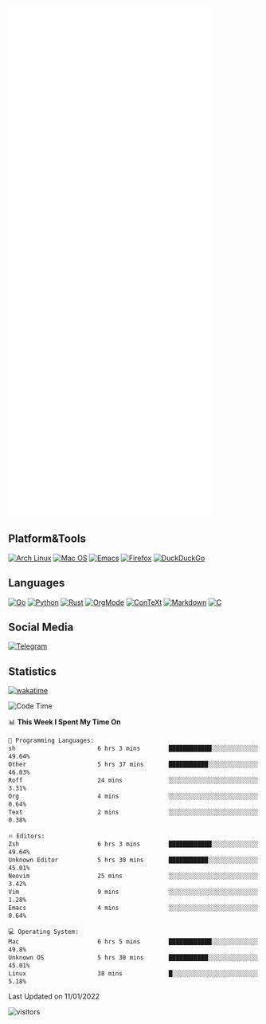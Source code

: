 ![Metrics](https://github.com/SteamedFish/SteamedFish/blob/master/github-metrics.svg)

## Platform&Tools

[![Arch Linux](https://img.shields.io/badge/ArchLinux-1793D1?logo=arch-linux&logoColor=fff&style=flat-square)](https://archlinux.org/)
[![Mac OS](https://img.shields.io/badge/MacOS-000000?style=flat-square&logo=macos&logoColor=F0F0F0)](https://www.apple.com/macos/)
[![Emacs](https://img.shields.io/badge/Emacs-%237F5AB6.svg?&style=flat-square&logo=gnu-emacs&logoColor=white)](https://www.gnu.org/software/emacs/)
[![Firefox](https://img.shields.io/badge/Firefox-FF7139?style=flat-square&logo=Firefox-Browser&logoColor=white)](https://firefox.com/)
[![DuckDuckGo](https://img.shields.io/badge/DuckDuckGo-DE5833?style=flat-square&logo=DuckDuckGo&logoColor=white)](https://duckduckgo.com/)

## Languages

[![Go](https://img.shields.io/badge/Golang-%2300ADD8.svg?style=flat-square&logo=go&logoColor=white)](https://golang.org/)
[![Python](https://img.shields.io/badge/Python-3670A0?style=flat-square&logo=python&logoColor=ffdd54)](https://www.python.org/)
[![Rust](https://img.shields.io/badge/Rust-%23000000.svg?style=flat-square&logo=rust&logoColor=white)](https://www.rust-lang.org/)
[![OrgMode](https://img.shields.io/badge/OrgMode-%23000000.svg?style=flat-square&logo=org&logoColor=white)](https://orgmode.org/)
[![ConTeXt](https://img.shields.io/badge/ConTeXt-%23008080.svg?style=flat-square&logo=latex&logoColor=white)](https://contextgarden.net/)
[![Markdown](https://img.shields.io/badge/MarkDown-%23000000.svg?style=flat-square&logo=markdown&logoColor=white)](https://daringfireball.net/projects/markdown/)
[![C](https://img.shields.io/badge/C-%2300599C.svg?style=flat-square&logo=c&logoColor=white)](https://www.iso.org/standard/74528.html)

## Social Media

[![Telegram](https://img.shields.io/badge/SteamedFish-2CA5E0?style=social&logo=telegram&logoColor=white)](https://t.me/SteamedFish)

## Statistics
[![wakatime](https://wakatime.com/badge/user/168280d6-fcf2-4b4f-ad3a-dc4612f35b38.svg)](https://wakatime.com/@168280d6-fcf2-4b4f-ad3a-dc4612f35b38)

<!--START_SECTION:waka-->
![Code Time](http://img.shields.io/badge/Code%20Time-1%2C551%20hrs%2054%20mins-blue)

📊 **This Week I Spent My Time On** 

```text
💬 Programming Languages: 
sh                       6 hrs 3 mins        ████████████░░░░░░░░░░░░░   49.64% 
Other                    5 hrs 37 mins       ███████████░░░░░░░░░░░░░░   46.03% 
Roff                     24 mins             ░░░░░░░░░░░░░░░░░░░░░░░░░   3.31% 
Org                      4 mins              ░░░░░░░░░░░░░░░░░░░░░░░░░   0.64% 
Text                     2 mins              ░░░░░░░░░░░░░░░░░░░░░░░░░   0.38%

🔥 Editors: 
Zsh                      6 hrs 3 mins        ████████████░░░░░░░░░░░░░   49.64% 
Unknown Editor           5 hrs 30 mins       ███████████░░░░░░░░░░░░░░   45.01% 
Neovim                   25 mins             ░░░░░░░░░░░░░░░░░░░░░░░░░   3.42% 
Vim                      9 mins              ░░░░░░░░░░░░░░░░░░░░░░░░░   1.28% 
Emacs                    4 mins              ░░░░░░░░░░░░░░░░░░░░░░░░░   0.64%

💻 Operating System: 
Mac                      6 hrs 5 mins        ████████████░░░░░░░░░░░░░   49.8% 
Unknown OS               5 hrs 30 mins       ███████████░░░░░░░░░░░░░░   45.01% 
Linux                    38 mins             █░░░░░░░░░░░░░░░░░░░░░░░░   5.18%

```


 Last Updated on 11/01/2022
<!--END_SECTION:waka-->

![visitors](https://visitor-badge.laobi.icu/badge?page_id=SteamedFish.SteamedFish)
